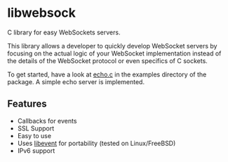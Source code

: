 # libwebsock

C library for easy WebSockets servers.

This library allows a developer to quickly develop WebSocket servers by focusing
on the actual logic of your WebSocket implementation instead of the details
of the WebSocket protocol or even specifics of C sockets.

To get started, have a look at [echo.c][1] in the examples directory of the package.  A
simple echo server is implemented.

## Features

* Callbacks for events
* SSL Support
* Easy to use
* Uses [libevent][2] for portability (tested on Linux/FreeBSD)
* IPv6 support

 [1]: https://github.com/payden/libwebsock/blob/master/examples/echo.c
 [2]: http://libevent.org
